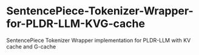 # SentencePiece-Tokenizer-Wrapper-for-PLDR-LLM-KVG-cache
SentencePiece Tokenizer Wrapper implementation for PLDR-LLM with KV cache and G-cache
